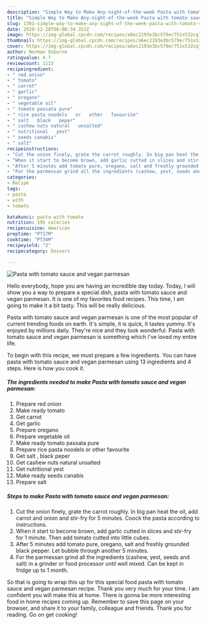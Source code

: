```yaml
---
description: "Simple Way to Make Any-night-of-the-week Pasta with tomato sauce and vegan parmesan"
title: "Simple Way to Make Any-night-of-the-week Pasta with tomato sauce and vegan parmesan"
slug: 1391-simple-way-to-make-any-night-of-the-week-pasta-with-tomato-sauce-and-vegan-parmesan
date: 2020-12-28T06:00:34.353Z
image: https://img-global.cpcdn.com/recipes/a6ec2193e3bc579e/751x532cq70/pasta-with-tomato-sauce-and-vegan-parmesan-recipe-main-photo.jpg
thumbnail: https://img-global.cpcdn.com/recipes/a6ec2193e3bc579e/751x532cq70/pasta-with-tomato-sauce-and-vegan-parmesan-recipe-main-photo.jpg
cover: https://img-global.cpcdn.com/recipes/a6ec2193e3bc579e/751x532cq70/pasta-with-tomato-sauce-and-vegan-parmesan-recipe-main-photo.jpg
author: Norman Osborne
ratingvalue: 4.7
reviewcount: 1123
recipeingredient:
- " red onion"
- " tomato"
- " carrot"
- " garlic"
- " oregano"
- " vegetable oil"
- " tomato passata pure"
- " rice pasta noodels   or   other   favourite"
- " salt   black   peper"
- " cashew nuts natural   unsalted"
- " nutritional   yest"
- " seeds canabis"
- " salt"
recipeinstructions:
- "Cut the onion finely, grate the carrot roughly. In big pan heat the oil, add carrot and onion and stir-fry for 5 minutes. Coock the pasta according to instructions."
- "When it start to become brown, add garlic cutted in slices and stir-fry for 1 minute. Then add tomato cutted into little cubes."
- "After 5 minutes add tomato pure, oregano, salt and freshly grounded black pepper. Let bubble through another 5 minutes."
- "For the parmessan grind all the ingredients (cashew, yest, seeds and salt) in a grinder or food processor until well mixed. Can be kept in fridge up to 1 month."
categories:
- Recipe
tags:
- pasta
- with
- tomato

katakunci: pasta with tomato 
nutrition: 195 calories
recipecuisine: American
preptime: "PT17M"
cooktime: "PT34M"
recipeyield: "2"
recipecategory: Dessert

---
```



![Pasta with tomato sauce and vegan parmesan](https://img-global.cpcdn.com/recipes/a6ec2193e3bc579e/751x532cq70/pasta-with-tomato-sauce-and-vegan-parmesan-recipe-main-photo.jpg)

Hello everybody, hope you are having an incredible day today. Today, I will show you a way to prepare a special dish, pasta with tomato sauce and vegan parmesan. It is one of my favorites food recipes. This time, I am going to make it a bit tasty. This will be really delicious.

Pasta with tomato sauce and vegan parmesan is one of the most popular of current trending foods on earth. It's simple, it is quick, it tastes yummy. It's enjoyed by millions daily. They're nice and they look wonderful. Pasta with tomato sauce and vegan parmesan is something which I've loved my entire life.




To begin with this recipe, we must prepare a few ingredients. You can have pasta with tomato sauce and vegan parmesan using 13 ingredients and 4 steps. Here is how you cook it.

<!--inarticleads1-->

##### The ingredients needed to make Pasta with tomato sauce and vegan parmesan:

1. Prepare  red onion
1. Make ready  tomato
1. Get  carrot
1. Get  garlic
1. Prepare  oregano
1. Prepare  vegetable oil
1. Make ready  tomato passata pure
1. Prepare  rice pasta noodels   or   other   favourite
1. Get  salt ,  black   peper
1. Get  cashew nuts natural   unsalted
1. Get  nutritional   yest
1. Make ready  seeds canabis
1. Prepare  salt




<!--inarticleads2-->

##### Steps to make Pasta with tomato sauce and vegan parmesan:

1. Cut the onion finely, grate the carrot roughly. In big pan heat the oil, add carrot and onion and stir-fry for 5 minutes. Coock the pasta according to instructions.
1. When it start to become brown, add garlic cutted in slices and stir-fry for 1 minute. Then add tomato cutted into little cubes.
1. After 5 minutes add tomato pure, oregano, salt and freshly grounded black pepper. Let bubble through another 5 minutes.
1. For the parmessan grind all the ingredients (cashew, yest, seeds and salt) in a grinder or food processor until well mixed. Can be kept in fridge up to 1 month.




So that is going to wrap this up for this special food pasta with tomato sauce and vegan parmesan recipe. Thank you very much for your time. I am confident you will make this at home. There is gonna be more interesting food in home recipes coming up. Remember to save this page on your browser, and share it to your family, colleague and friends. Thank you for reading. Go on get cooking!
